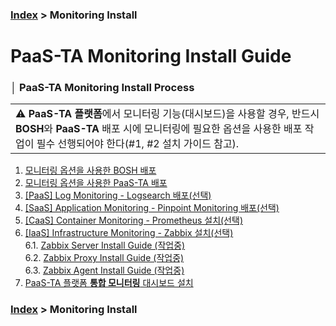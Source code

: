 ### [Index](https://github.com/PaaS-TA/Guide/tree/working-new-template) > Monitoring Install


# PaaS-TA Monitoring Install Guide


### │ PaaS-TA Monitoring Install Process
<table>
  <tr>
    <td >⚠️ <b>PaaS-TA 플랫폼</b>에서 모니터링 기능(대시보드)을 사용할 경우, 반드시 <b>BOSH</b>와 <b>PaaS-TA</b> 배포 시에 모니터링에 필요한 옵션을 사용한 배포 작업이 필수 선행되어야 한다(#1, #2 설치 가이드 참고).</td>
  </tr>
</table>

1. [모니터링 옵션을 사용한 BOSH 배포](PAAS-TA_BOSH2_MONITORING_INSTALL_GUIDE.md)
2. [모니터링 옵션을 사용한 PaaS-TA 배포](PAAS-TA_CORE_MONITORING_INSTALL_GUIDE.md)
3. [[PaaS] Log Monitoring - Logsearch 배포(선택)](PAAS-TA_MONITORING_LOGSEARCH_INSTALL.md)
4. [[SaaS] Application Monitoring -  Pinpoint Monitoring 배포(선택)](PAAS-TA_MONITORING_PINPOINT_MONITORING_INSTALL.md)
5. [[CaaS] Container Monitoring - Prometheus 설치(선택)](PAAS-TA_MONITORING_CONTAINER_SERVICE_INSTALL.md)
6. [[IaaS] Infrastructure Monitoring - Zabbix 설치(선택)](#)  
 6.1. [Zabbix Server Install Guide (작업중)](PAAS-TA_MONITORING_ZABBIX-SERVER_INSTALL.md)  
 6.2. [Zabbix Proxy Install Guide (작업중)](PAAS-TA_MONITORING_ZABBIX-PROXY_INSTALL.md)  
 6.3. [Zabbix Agent Install Guide (작업중)](PAAS-TA_MONITORING_ZABBIX-AGENT_INSTALL.md)  
7. [PaaS-TA 플랫폼 **통합 모니터링** 대시보드 설치](PAAS-TA_MONITORING_PAAS-TA_MONITORING_INSTALL.md)


### [Index](https://github.com/PaaS-TA/Guide/tree/working-new-template) > Monitoring Install